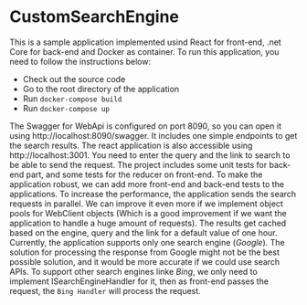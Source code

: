 # CustomSearchEngine

This is a sample application implemented usind React for front-end, .net Core for back-end and Docker as container. To run this application, you need to follow the instructions below:

 - Check out the source code
 - Go to the root directory of the application
 - Run `docker-compose build`
 - Run `docker-compose up`
 
The Swagger for WebApi is configured on port 8090, so you can open it using http://localhost:8090/swagger. It includes one simple endpoints to get the search results. The react application is also accessible using http://localhost:3001. You need to enter the query and the link to search to be able to send the request.
The project includes some unit tests for back-end part, and some tests for the reducer on front-end. To make the application robust, we can add more front-end and back-end tests to the applications.
To increase the performance, the application sends the search requests in parallel. We can improve it even more if we implement object pools for WebClient objects (Which is a good improvement if we want the application to handle a huge amount of requests). The results get cached based on the engine, query and the link for a default value of one hour.
Currently, the application supports only one search engine (*Google*). The solution for processing the response from Google might not be the best possible solution, and it would be more accurate if we could use search APIs. To support other search engines linke *Bing*, we only need to implement ISearchEngineHandler for it, then as front-end passes the request, the `Bing Handler` will process the request.
